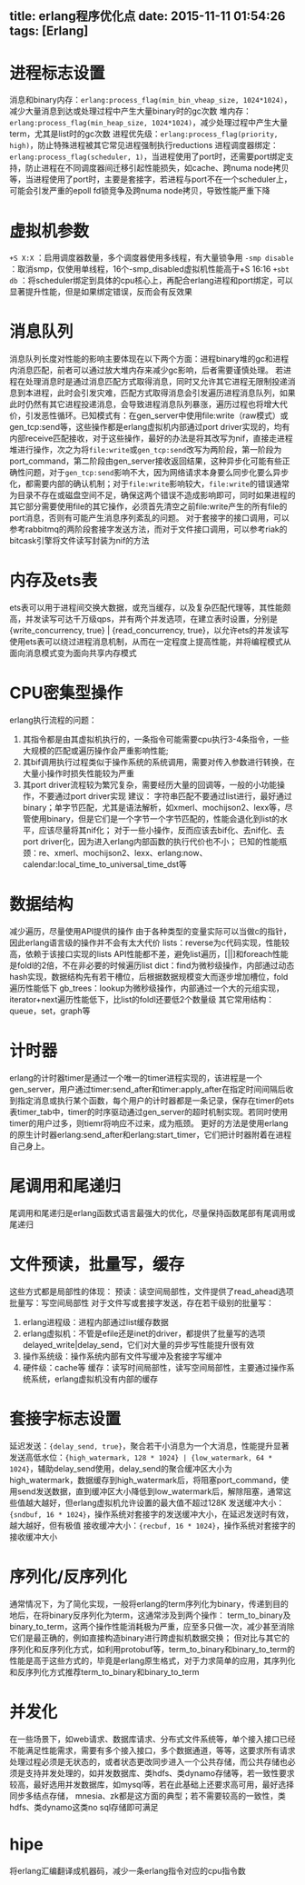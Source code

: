 title: erlang程序优化点
date: 2015-11-11 01:54:26
tags: [Erlang]
---
 进程标志设置
======
消息和binary内存：`erlang:process_flag(min_bin_vheap_size, 1024*1024)`，减少大量消息到达或处理过程中产生大量binary时的gc次数
堆内存：`erlang:process_flag(min_heap_size, 1024*1024)`，减少处理过程中产生大量term，尤其是list时的gc次数
进程优先级：`erlang:process_flag(priority, high)`，防止特殊进程被其它常见进程强制执行reductions
进程调度器绑定：`erlang:process_flag(scheduler, 1)`，当进程使用了port时，还需要port绑定支持，防止进程在不同调度器间迁移引起性能损失，如cache、跨numa node拷贝等，当进程使用了port时，主要是套接字，若进程与port不在一个scheduler上，可能会引发严重的epoll fd锁竞争及跨numa node拷贝，导致性能严重下降

 虚拟机参数
======
`+S X:X` ：启用调度器数量，多个调度器使用多线程，有大量锁争用
`-smp disable` ：取消smp，仅使用单线程，16个-smp_disabled虚拟机性能高于+S 16:16
`+sbt db` ：将scheduler绑定到具体的cpu核心上，再配合erlang进程和port绑定，可以显著提升性能，但是如果绑定错误，反而会有反效果


消息队列
======
消息队列长度对性能的影响主要体现在以下两个方面：进程binary堆的gc和进程内消息匹配，前者可以通过放大堆内存来减少gc影响，后者需要谨慎处理。
若进程在处理消息时是通过消息匹配方式取得消息，同时又允许其它进程无限制投递消息到本进程，此时会引发灾难，匹配方式取得消息会引发遍历进程消息队列，如果此时仍然有其它进程投递消息，会导致进程消息队列暴涨，遍历过程也将增大代价，引发恶性循环。已知模式有：在gen_server中使用file:write（raw模式）或gen_tcp:send等，这些操作都是erlang虚拟机内部通过port driver实现的，均有内部receive匹配接收，对于这些操作，最好的办法是将其改写为nif，直接走进程堆进行操作，次之为将`file:write`或`gen_tcp:send`改写为两阶段，第一阶段为port_command，第二阶段由gen_server接收返回结果，这种异步化可能有些正确性问题，对于`gen_tcp:send`影响不大，因为网络请求本身要么同步化要么异步化，都需要内部的确认机制；对于`file:write`影响较大，`file:write`的错误通常为目录不存在或磁盘空间不足，确保这两个错误不造成影响即可，同时如果进程的其它部分需要使用file的其它操作，必须首先清空之前file:write产生的所有file的port消息，否则有可能产生消息序列紊乱的问题。
对于套接字的接口调用，可以参考rabbitmq的两阶段套接字发送方法，而对于文件接口调用，可以参考riak的bitcask引擎将文件读写封装为nif的方法

内存及ets表
======
ets表可以用于进程间交换大数据，或充当缓存，以及复杂匹配代理等，其性能颇高，并发读写可达千万级qps，并有两个并发选项，在建立表时设置，分别是{write_concurrency, true} | {read_concurrency, true}，以允许ets的并发读写
使用ets表可以绕过进程消息机制，从而在一定程度上提高性能，并将编程模式从面向消息模式变为面向共享内存模式

 CPU密集型操作
======
erlang执行流程的问题：
1. 其指令都是由其虚拟机执行的，一条指令可能需要cpu执行3-4条指令，一些大规模的匹配或遍历操作会严重影响性能;
2. 其bif调用执行过程类似于操作系统的系统调用，需要对传入参数进行转换，在大量小操作时损失性能较为严重
3. 其port driver流程较为繁冗复杂，需要经历大量的回调等，一般的小功能操作，不要通过port driver实现
建议：
字符串匹配不要通过list进行，最好通过binary；单字节匹配，尤其是语法解析，如xmerl、mochijson2、lexx等，尽管使用binary，但是它们是一个字节一个字节匹配的，性能会退化到list的水平，应该尽量将其nif化；
对于一些小操作，反而应该去bif化、去nif化、去port driver化，因为进入erlang内部函数的执行代价也不小；
已知的性能瓶颈：re、xmerl、mochijson2、lexx、erlang:now、calendar:local_time_to_universal_time_dst等

数据结构
======
减少遍历，尽量使用API提供的操作
由于各种类型的变量实际可以当做c的指针，因此erlang语言级的操作并不会有太大代价
lists：reverse为c代码实现，性能较高，依赖于该接口实现的lists API性能都不差，避免list遍历，[||]和foreach性能是foldl的2倍，不在非必要的时候遍历list
dict：find为微秒级操作，内部通过动态hash实现，数据结构先有若干槽位，后根据数据规模变大而逐步增加槽位，fold遍历性能低下
gb_trees：lookup为微秒级操作，内部通过一个大的元组实现，iterator+next遍历性能低下，比list的foldl还要低2个数量级
其它常用结构：queue，set，graph等

 计时器
======
erlang的计时器timer是通过一个唯一的timer进程实现的，该进程是一个gen_server，用户通过timer:send_after和timer:apply_after在指定时间间隔后收到指定消息或执行某个函数，每个用户的计时器都是一条记录，保存在timer的ets表timer_tab中，timer的时序驱动通过gen_server的超时机制实现。若同时使用timer的用户过多，则tiemr将响应不过来，成为瓶颈。
更好的方法是使用erlang的原生计时器erlang:send_after和erlang:start_timer，它们把计时器附着在进程自己身上。

 尾调用和尾递归
======
尾调用和尾递归是erlang函数式语言最强大的优化，尽量保持函数尾部有尾调用或尾递归

文件预读，批量写，缓存
======
这些方式都是局部性的体现：
预读：读空间局部性，文件提供了read_ahead选项
批量写：写空间局部性
对于文件写或套接字发送，存在若干级别的批量写：
1. erlang进程级：进程内部通过list缓存数据
2. erlang虚拟机：不管是efile还是inet的driver，都提供了批量写的选项delayed_write|delay_send，它们对大量的异步写性能提升很有效
3. 操作系统级：操作系统内部有文件写缓冲及套接字写缓冲
4. 硬件级：cache等
 缓存：读写时间局部性，读写空间局部性，主要通过操作系统系统，erlang虚拟机没有内部的缓存

套接字标志设置
======
延迟发送：`{delay_send, true}`，聚合若干小消息为一个大消息，性能提升显著
发送高低水位：`{high_watermark, 128 * 1024} | {low_watermark, 64 * 1024}`，辅助delay_send使用，delay_send的聚合缓冲区大小为high_watermark，数据缓存到high_watermark后，将阻塞port_command，使用send发送数据，直到缓冲区大小降低到low_watermark后，解除阻塞，通常这些值越大越好，但erlang虚拟机允许设置的最大值不超过128K
发送缓冲大小：`{sndbuf, 16 * 1024}`，操作系统对套接字的发送缓冲大小，在延迟发送时有效，越大越好，但有极值
接收缓冲大小：`{recbuf, 16 * 1024}`，操作系统对套接字的接收缓冲大小

序列化/反序列化
======
通常情况下，为了简化实现，一般将erlang的term序列化为binary，传递到目的地后，在将binary反序列化为term，这通常涉及到两个操作：
term_to_binary及binary_to_term，这两个操作性能消耗极为严重，应至多只做一次，减少甚至消除它们是最正确的，例如直接构造binary进行跨虚拟机数据交换；
但对比与其它的序列化和反序列化方式，如利用protobuf等，term_to_binary和binary_to_term的性能是高于这些方式的，毕竟是erlang原生格式，对于力求简单的应用，其序列化和反序列化方式推荐term_to_binary和binary_to_term

并发化
======
在一些场景下，如web请求、数据库请求、分布式文件系统等，单个接入接口已经不能满足性能需求，需要有多个接入接口，多个数据通道，等等，这要求所有请求处理过程必须是无状态的，或者状态更改同步进入一个公共存储，而公共存储也必须是支持并发处理的，如并发数据库、类hdfs、类dynamo存储等，若一致性要求较高，最好选用并发数据库，如mysql等，若在此基础上还要求高可用，最好选择同步多结点存储，
mnesia、zk都是这方面的典型；若不需要较高的一致性，类hdfs、类dynamo这类no sql存储即可满足

hipe
======
将erlang汇编翻译成机器码，减少一条erlang指令对应的cpu指令数
